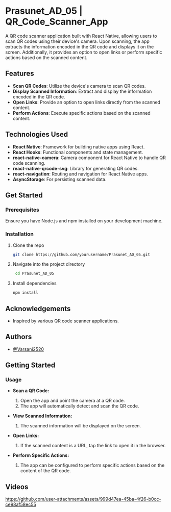 # Prasunet_AD_05 | QR_Code_Scanner_App

A QR code scanner application built with React Native, allowing users to scan QR codes using their device's camera. Upon scanning, the app extracts the information encoded in the QR code and displays it on the screen. Additionally, it provides an option to open links or perform specific actions based on the scanned content.

## Features

- **Scan QR Codes**: Utilize the device's camera to scan QR codes.
- **Display Scanned Information**: Extract and display the information encoded in the QR code.
- **Open Links**: Provide an option to open links directly from the scanned content.
- **Perform Actions**: Execute specific actions based on the scanned content.

## Technologies Used

- **React Native**: Framework for building native apps using React.
- **React Hooks**: Functional components and state management.
- **react-native-camera**: Camera component for React Native to handle QR code scanning.
- **react-native-qrcode-svg**: Library for generating QR codes.
- **react-navigation**: Routing and navigation for React Native apps.
- **AsyncStorage**: For persisting scanned data.

## Get Started 

### Prerequisites

Ensure you have Node.js and npm installed on your development machine.

### Installation

1. Clone the repo
   ```sh
   git clone https://github.com/yourusername/Prasunet_AD_05.git

2. Navigate into the project directory
    ```sh
     cd Prasunet_AD_05

3. Install dependencies
    ```sh
    npm install
    
## Acknowledgements

- Inspired by various QR code scanner applications.

## Authors

- [@Varsani2520](https://www.github.com/Varsani2520)

## Getting Started

### Usage

- **Scan a QR Code:**
  1. Open the app and point the camera at a QR code.
  2. The app will automatically detect and scan the QR code.
     
- **View Scanned Information:**
  1. The scanned information will be displayed on the screen.

- **Open Links:**
  1. If the scanned content is a URL, tap the link to open it in the browser.

- **Perform Specific Actions:**
  1. The app can be configured to perform specific actions based on the content of the QR code.

## Videos

https://github.com/user-attachments/assets/999d47ea-45ba-4f26-b0cc-ce98af58ec55



  
